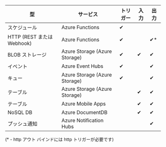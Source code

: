 型 | サービス | トリガー | 入力 | 出力 
-----|---------|---------|-------|--------
スケジュール | Azure Functions | &#10004; | | 
HTTP (REST または Webhook) | Azure Functions | &#10004; | | &#10004;*
BLOB ストレージ | Azure Storage (Azure Storage) | &#10004; | &#10004; | &#10004; 
イベント | Azure Event Hubs | &#10004; | | &#10004;
キュー | Azure Storage (Azure Storage) | &#10004; | | &#10004;
テーブル | Azure Storage (Azure Storage) | | &#10004; | &#10004;
テーブル | Azure Mobile Apps | | &#10004; | &#10004;
NoSQL DB | Azure DocumentDB | | &#10004; | &#10004;
プッシュ通知 | Azure Notification Hubs | | | &#10004;

(* - http アウト バインドには http トリガーが必要です)

<!---HONumber=AcomDC_0608_2016-->